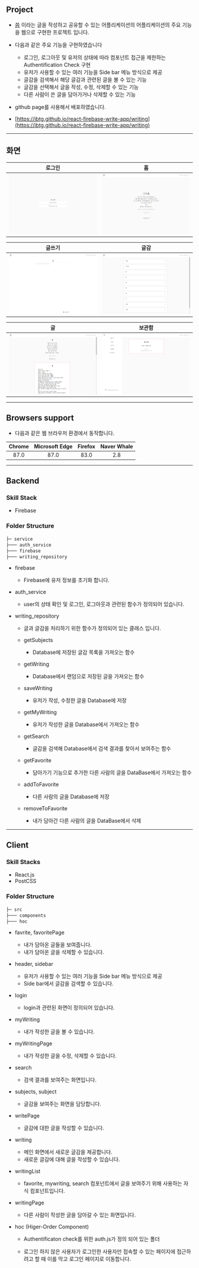 ## Project

- [씀](https://apps.apple.com/kr/app/%EC%94%80-%EC%9D%BC%EC%83%81%EC%A0%81-%EA%B8%80%EC%93%B0%EA%B8%B0/id1118780107) 이라는 글을 작성하고 공유할 수 있는 어플리케이션의 어플리케이션의 주요 기능을 웹으로 구현한 프로젝트 입니다.
- 다음과 같은 주요 기능을 구현하였습니다

  - 로그인, 로그아웃 및 유저의 상태에 따라 컴포넌트 접근을 제한하는 Authentification Check 구현
  - 유저가 사용할 수 있는 여러 기능을 Side bar 메뉴 방식으로 제공
  - 글감을 검색해서 해당 글감과 관련된 글을 볼 수 있는 기능
  - 글감을 선택해서 글을 작성, 수정, 삭제할 수 있는 기능
  - 다른 사람이 쓴 글을 담아가거나 삭제할 수 있는 기능

- github page를 사용해서 배포하였습니다.
- [https://ibtg.github.io/react-firebase-write-app/writing](https://ibtg.github.io/react-firebase-write-app/writing)

---

## 화면

|            로그인            |             홈              |
| :--------------------------: | :-------------------------: |
| <img src="images/login.png"> | <img src="images/home.png"> |

|            글쓰기             |              글감              |
| :---------------------------: | :----------------------------: |
| <img src="images/writie.png"> | <img src="images/subject.png"> |

|               글               |             보관함             |
| :----------------------------: | :----------------------------: |
| <img src="images/writing.png"> | <img src="images/storage.png"> |

---

## Browsers support

- 다음과 같은 웹 브라우저 환경에서 동작합니다.

| Chrome | Microsoft Edge | Firefox | Naver Whale |
| :----: | :------------: | :-----: | :---------: |
|  87.0  |      87.0      |  83.0   |     2.8     |

---

## Backend

### Skill Stack

- Firebase

### Folder Structure

```
├─ service
├─── auth_service
├─── firebase
├─── writing_repository

```

- firebase

  - Firebase에 유저 정보를 초기화 합니다.

- auth_service

  - user의 상태 확인 및 로그인, 로그아웃과 관련된 함수가 정의되어 있습니다.

- writing_repository

  - 글과 글감을 처리하기 위한 함수가 정의되어 있는 클래스 입니다.

  - getSubjects

    - Database에 저장된 글감 목록을 가져오는 함수

  - getWriting

    - Database에서 랜덤으로 저장된 글을 가져오는 함수

  - saveWriting

    - 유저가 작성, 수정한 글을 Database에 저장

  - getMyWriting

    - 유저가 작성한 글을 Database에서 가져오는 함수

  - getSearch

    - 글감을 검색해 Database에서 검색 결과를 찾아서 보여주는 함수

  - getFavorite

    - 담아가기 기능으로 추가한 다른 사람의 글을 DataBase에서 가져오는 함수

  - addToFavorite

    - 다른 사람의 글을 Database에 저장

  - removeToFavorite

    - 내가 담아간 다른 사람의 글을 DataBase에서 삭제

---

## Client

### Skill Stacks

- React.js
- PostCSS

### Folder Structure

```
├─ src
├─── components
├─── hoc

```

- favrite, favoritePage

  - 내가 담아온 글들을 보여줍니다.
  - 내가 담아온 글을 삭제할 수 있습니다.

- header, sidebar

  - 유저가 사용할 수 있는 여러 기능을 Side bar 메뉴 방식으로 제공
  - Side bar에서 글감을 검색할 수 있습니다.

- login

  - login과 관련된 화면이 정의되어 있습니다.

- myWriting

  - 내가 작성한 글을 볼 수 있습니다.

- myWritingPage

  - 내가 작성한 글을 수정, 삭제할 수 있습니다.

- search

  - 검색 결과를 보여주는 화면입니다.

- subjects, subject

  - 글감을 보여주는 화면을 담당합니다.

- writePage

  - 글감에 대한 글을 작성할 수 있습니다.

- writing

  - 메인 화면에서 새로운 글감을 제공합니다.
  - 새로운 글감에 대해 글을 작성할 수 있습니다.

- writingList

  - favorite, mywriting, search 컴포넌트에서 글을 보여주기 위해 사용하는 자식 컴포넌트입니다.

- writingPage

  - 다른 사람이 작성한 글을 담아갈 수 있는 화면입니다.

- hoc (Higer-Order Component)

  - Authentificaton check를 위한 auth.js가 정의 되어 있는 폴더

  - 로그인 하지 않은 사용자가 로그인한 사용자만 접속할 수 있는 페이지에 접근하려고 할 때 이를 막고 로그인 페이지로 이동합니다.
